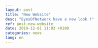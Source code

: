 ```yaml
---
layout: post
title: "New Website"
desc: "EyesOfNetwork have a new look !"
ref: post-new-website
date: 2019-12-01 11:03 +0100
categories: news
lang: en
---
```

